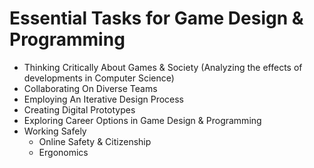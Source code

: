 # Essential Tasks for Game Design & Programming

* Thinking Critically About Games & Society (Analyzing the effects of developments in Computer Science)
* Collaborating On Diverse Teams
* Employing An Iterative Design Process
* Creating Digital Prototypes
* Exploring Career Options in Game Design & Programming
* Working Safely
  - Online Safety & Citizenship
  - Ergonomics
